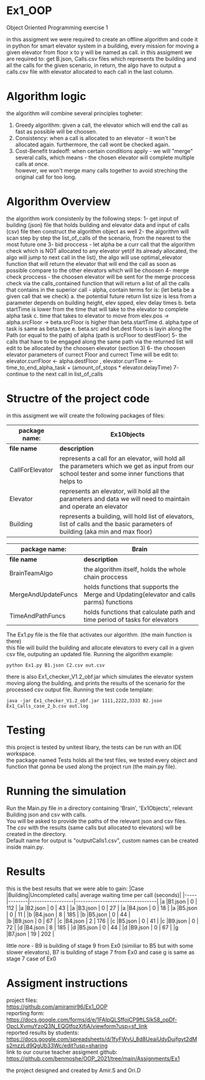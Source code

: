 # Ex1_OOP
Object Oriented Programming exercise 1

in this assigment we were required to create an offline algorithm and code it in python for smart elevator system in a building, every mission for moving a given elevator from floor x to y will be named as call. 
in this assigment we are required to: get B.json, Calls.csv files which represents the building and all the calls for the given scenario, in return, the algo have to output a calls.csv file with elevator allocated to each call in the last column.

# Algorithm logic
the algorithm will combine several principles togheter:  
<o1>
  1. Greedy algorithm: given a call, the elevator which will end the call as fast as possible will be choosen.  
  2. Consistency: when a call is allocated to an elevator - it won't be allocated again. furthermore, the call wont be checked again.  
  3. Cost-Benefit tradeoff: when certain conditions apply - we will "merge" several calls, which means - the chosen elevator will complete multiple calls at once.  
  however, we won't merge many calls together to avoid streching the original call for too long.
</o1>
  
# Algorithm Overview
  
the algorithm work consistenly by the following steps:
  <o2>
  1- get input of building (json) file that holds building and elevator data and input of calls (csv) file then construct the algorithm object as well
  2- the algorithm will scan step by step the list_of_calls of the scenario, from the nearest to the most future one 
  3- bid proccess - let alpha be a curr call that the algorithm check which is NOT allocated to any elevator yet(if its already allocated, the algo will jump to next call in the list), the algo will use optimal_elevator function that will return the elevator that will end the call as soon as possible compare to the other elevators which will be choosen
  4- merge check proccess - the choosen elevator will be sent for the merge proccess check via the calls_contained function that will return a list of all the calls that contains in the superior call - alpha, contain terms for is: (let beta be a given call that we check) 
        <o3>
        a. the potential future return list size is less from a parameter depends on building height, elev spped, elev delay times
        b. beta startTime is lower from the time that will take to the elevator to complete alpha task
        c. time that takes to elevator to move from elev.pos -> alpha.srcFloor -> beta.srcFloor is higher than beta.startTime
        d. alpha.type of task is same as beta.type
        e. beta.src and bet.dest floors is layin along the Path (or equal to the path) of alpha (path is srcFloor to destFloor)
       </o3>
  5- the calls that have to be engaged along the same path via the returned list will edit to be allocated by the choosen elevator (section 3)
  6- the choosen elevator parameters of currect Floor and currect Time will be edit to: elevator.currFloor <- alpha.destFloor , elevator.currTime <- time_to_end_alpha_task + (amount_of_stops * elevator.delayTime) 
  7- continue to the next call in list_of_calls       
</o2>

# Structre of the project code
in this assigment we will create the following packages of files:

|   package name: |                                                     **Ex1Objects**                                                                                       |
|-----------------|----------------------------------------------------------------------------------------------------------------------------------------------------------|
| **file name**   |      **description**                                                                                                                                     |   
| CallForElevator |      represents a call for an elevator, will hold all the parameters which we get as input from our school tester and some inner functions that helps to |    |                 |         orginize better the data of the call                                                                                                             | 
|    Elevator     |        represents an elevator, will hold all the parameters and data we will need to maintain and operate an elevator                                    |
|   Building      |        represents a building, will hold list of elevators, list of calls and the basic parameters of building (aka min and max floor)                    | 


|   package name:    |                                                  **Brain**                                                                                            |
|--------------------|-------------------------------------------------------------------------------------------------------------------------------------------------------|
| **file name**      |      **description**                                                                                                                                  |   
| BrainTeamAlgo      |       the algorithm itself, holds the whole chain proccess                                                                                            |   
|MergeAndUpdateFuncs |         holds functions that supports the Merge and Updating(elevator and calls parms) functions                                                      |
|TimeAndPathFuncs    |          holds functions that calculate path and time period of tasks for elevators                                                                   |

The Ex1.py file is the file that activates our algorithm. (the main function is there)  
this file will build the building and allocate elevators to every call in a given csv file, outputing an updated file.
Running the algorithm example:
```
python Ex1.py B1.json C2.csv out.csv
```

there is also Ex1_checker_V1.2_obf.jar which simulates the elevator system moving along the building, and prints the results of the scenario for the processed csv output file.
Running the test code template:
```
java -jar Ex1_checker_V1.2_obf.jar 1111,2222,3333 B2.json Ex1_Calls_case_2_b.csv out.log
```

# Testing
this project is tested by unitest libary, the tests can be run with an IDE workspace.  
the package named Tests holds all the test files, we tested every object and function that gonna be used along the project run (the main.py file).

# Running the simulation 
Run the Main.py file in a directory containing 'Brain', 'Ex1Objects', relevant Building json and csv with calls.  
You will be asked to provide the paths of the relevant json and csv files.  
The csv with the results (same calls but allocated to elevators) will be created in the directory.  
Default name for output is "outputCalls1.csv", custom names can be created inside main.py.  

# Results
this is the best results that we were able to gain:
|Case |Building|Uncompleted calls| average waiting time per call (seconds)|
|-----|--------|------------------|---------------------------------|
|a    |B1.json |       0          |       112                       |
|a    |B2.json |       0          |      43                         |
|a    |B3.json |        0         |            27                   |
|a    |B4.json |        0         |      18                         |
|a    |B5.json |        0         |         11                      |
|b    |B4.json |       8          |           185                   |
|b    |B5.json |       0          |               44                |  
|b    |B9.json |       0          |               67                |
|c    |B4.json |       2          |            176                  |
|c    |B5.json |       0          |               41                | 
|c    |B9.json |       0          |               72                |
|d    |B4.json |       8          |             185                 |
|d    |B5.json |       0          |               44                |
|d    |B9.json |       0          |               67                |
|g    |B7.json |       19         |               202               |

little nore - B9 is building of stage 9 from Ex0 (similiar to B5 but with some slower elevators), B7 is building of stage 7 from Ex0 and case g is same as stage 7 case of Ex0

# Assigment instructions

project files:  
https://github.com/amiramir96/Ex1_OOP  
reporting form:  
https://docs.google.com/forms/d/e/1FAIpQLSffojCP9ftLSlk58_opDf-OpcLXvmuYzoQ3N_EQGtfozXjfjA/viewform?usp=sf_link  
reported results by students:  
https://docs.google.com/spreadsheets/d/1fyFWvU_8d8UeaiUdyDujfgvt2dMs2mzzLd9QgUb33Wc/edit?usp=sharing  
link to our course teacher assigment github:  
https://github.com/benmoshe/OOP_2021/tree/main/Assignments/Ex1  

the project designed and created by Amir.S and Ori.D
